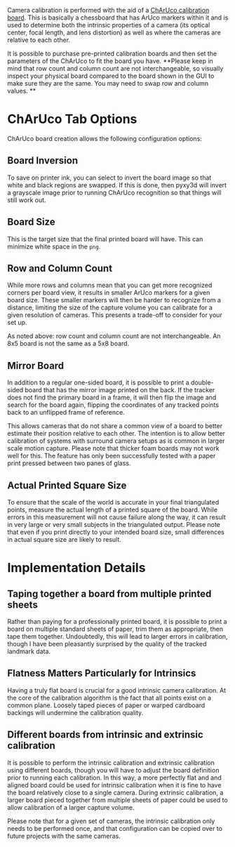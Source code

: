 Camera calibration is performed with the aid of a [ChArUco calibration board](https://docs.opencv.org/3.4/df/d4a/tutorial_charuco_detection.html). This is basically a chessboard that has ArUco markers within it and is used to determine both the intrinsic properties of a camera (its optical center, focal length, and lens distortion) as well as where the cameras are relative to each other. 

It is possible to purchase pre-printed calibration boards and then set the parameters of the ChArUco to fit the board you have. **Please keep in mind that row count and column count are not interchangeable, so visually inspect your physical board compared to the board shown in the GUI to make sure they are the same. You may need to swap row and column values. **

# ChArUco Tab Options

ChArUco board creation allows the following configuration options:

## Board Inversion

To save on printer ink, you can select to invert the board image so that white and black regions are swapped. If this is done, then pyxy3d will invert a grayscale image prior to running ChArUco recognition so that things will still work out.

## Board Size

This is the target size that the final printed board will have. This can minimize white space in the `png`. 

## Row and Column Count

While more rows and columns mean that you can get more recognized corners per board view, it results in smaller ArUco markers for a given board size. These smaller markers will then be harder to recognize from a distance, limiting the size of the capture volume you can calibrate for a given resolution of cameras. This presents a trade-off to consider for your set up.

As noted above: row count and column count are not interchangeable. An 8x5 board is not the same as a 5x8 board.

## Mirror Board

In addition to a regular one-sided board, it is possible to print a double-sided board that has the mirror image printed on the back. If the tracker does not find the primary board in a frame, it will then flip the image and search for the board again, flipping the coordinates of any tracked points back to an unflipped frame of reference.

This allows cameras that do not share a common view of a board to better estimate their position relative to each other. The intention is to allow better calibration of systems with surround camera setups as is common in larger scale motion capture. Please note that thicker foam boards may not work well for this. The feature has only been successfully tested with a paper print pressed between two panes of glass.

## Actual Printed Square Size

To ensure that the scale of the world is accurate in your final triangulated points, measure the actual length of a printed square of the board. While errors in this measurement will not cause failure along the way, it can result in very large or very small subjects in the triangulated output. Please note that even if you print directly to your intended board size, small differences in actual square size are likely to result.


# Implementation Details

## Taping together a board from multiple printed sheets

Rather than paying for a professionally printed board, it is possible to print a board on multiple standard sheets of paper, trim them as appropriate, then tape them together. Undoubtedly, this will lead to larger errors in calibration, though I have been pleasantly surprised by the quality of the tracked landmark data. 

## Flatness Matters Particularly for Intrinsics

Having a truly flat board is crucial for a good intrinsic camera calibration. At the core of the calibration algorithm is the fact that all points exist on a common plane. Loosely taped pieces of paper or warped cardboard backings will undermine the calibration quality. 

## Different boards from intrinsic and extrinsic calibration

It is possible to perform the intrinsic calibration and extrinsic calibration using different boards, though you will have to adjust the board definition prior to running each calibration. In this way, a more perfectly flat and and aligned board could be used for intrinsic calibration when it is fine to have the board relatively close to a single camera. During extrinsic calibration, a larger board pieced together from multiple sheets of paper could be used to allow calibration of a larger capture volume.

Please note that for a given set of cameras, the intrinsic calibration only needs to be performed once, and that configuration can be copied over to future projects with the same cameras.